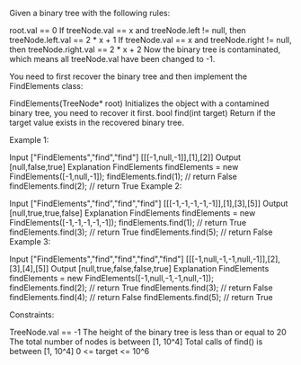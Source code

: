 Given a binary tree with the following rules:

root.val == 0
If treeNode.val == x and treeNode.left != null, then treeNode.left.val == 2 * x + 1
If treeNode.val == x and treeNode.right != null, then treeNode.right.val == 2 * x + 2
Now the binary tree is contaminated, which means all treeNode.val have been changed to -1.

You need to first recover the binary tree and then implement the FindElements class:

FindElements(TreeNode* root) Initializes the object with a contamined binary tree, you need to recover it first.
bool find(int target) Return if the target value exists in the recovered binary tree.
 

Example 1:



Input
["FindElements","find","find"]
[[[-1,null,-1]],[1],[2]]
Output
[null,false,true]
Explanation
FindElements findElements = new FindElements([-1,null,-1]); 
findElements.find(1); // return False 
findElements.find(2); // return True 
Example 2:



Input
["FindElements","find","find","find"]
[[[-1,-1,-1,-1,-1]],[1],[3],[5]]
Output
[null,true,true,false]
Explanation
FindElements findElements = new FindElements([-1,-1,-1,-1,-1]);
findElements.find(1); // return True
findElements.find(3); // return True
findElements.find(5); // return False
Example 3:



Input
["FindElements","find","find","find","find"]
[[[-1,null,-1,-1,null,-1]],[2],[3],[4],[5]]
Output
[null,true,false,false,true]
Explanation
FindElements findElements = new FindElements([-1,null,-1,-1,null,-1]);
findElements.find(2); // return True
findElements.find(3); // return False
findElements.find(4); // return False
findElements.find(5); // return True
 

Constraints:

TreeNode.val == -1
The height of the binary tree is less than or equal to 20
The total number of nodes is between [1, 10^4]
Total calls of find() is between [1, 10^4]
0 <= target <= 10^6